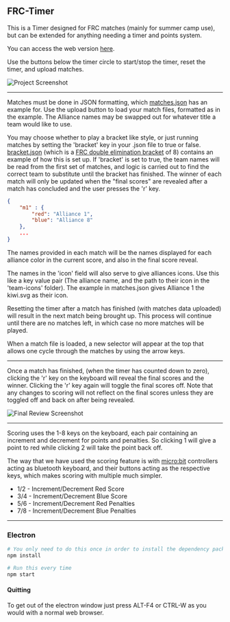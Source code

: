 ## FRC-Timer

This is a Timer designed for FRC matches (mainly for summer camp use), but can be extended for anything needing a timer and points system.

You can access the web version [here](https://netlockj.github.io/frc-timer/).

Use the buttons below the timer circle to start/stop the timer, reset the timer, and upload matches.

![Project Screenshot](./images/example.png)

---

Matches must be done in JSON formatting, which [matches.json](./matches.json) has an example for. Use the upload button to load your match files, formatted as in the example. The Alliance names may be swapped out for whatever title a team would like to use.

You may choose whether to play a bracket like style, or just running matches by setting the 'bracket' key in your .json file to true or false. [bracket.json](./bracket.json) (which is a [FRC double elimination bracket](https://www.chiefdelphi.com/uploads/default/original/3X/3/e/3e12925af959d0bb1ff88d7756bc47153a7198cf.png) of 8) contains an example of how this is set up. If 'bracket' is set to true, the team names will be read from the first set of matches, and logic is carried out to find the correct team to substitute until the bracket has finished. The winner of each match will only be updated when the "final scores" are revealed after a match has concluded and the user presses the 'r' key.

```json
{
    "m1" : {
        "red": "Alliance 1",
        "blue": "Alliance 8"
    },
    ...
}
```

The names provided in each match will be the names displayed for each alliance color in the current score, and also in the final score reveal.

The names in the 'icon' field will also serve to give alliances icons. Use this like a key value pair (The alliance name, and the path to their icon in the 'team-icons' folder). The example in matches.json gives Alliance 1 the kiwi.svg as their icon.

Resetting the timer after a match has finished (with matches data uploaded) will result in the next match being brought up. This process will continue until there are no matches left, in which case no more matches will be played.

When a match file is loaded, a new selector will appear at the top that allows one cycle through the matches by using the arrow keys.

---

Once a match has finished, (when the timer has counted down to zero), clicking the 'r' key on the keyboard will reveal the final scores and the winner. Clicking the 'r' key again will toggle the final scores off. Note that any changes to scoring will not reflect on the final scores unless they are toggled off and back on after being revealed.

![Final Review Screenshot](./images/final-reveal.png)

---

Scoring uses the 1-8 keys on the keyboard, each pair containing an increment and decrement for points and penalties. So clicking 1 will give a point to red while clicking 2 will take the point back off.

The way that we have used the scoring feature is with [micro:bit](https://microbit.org/) controllers acting as bluetooth keyboard, and their buttons acting as the respective keys, which makes scoring with multiple much simpler.

- 1/2 - Increment/Decrement Red Score
- 3/4 - Increment/Decrement Blue Score
- 5/6 - Increment/Decrement Red Penalties
- 7/8 - Increment/Decrement Blue Penalties

---

### Electron

```bash
# You only need to do this once in order to install the dependency packages
npm install

# Run this every time
npm start
```

#### Quitting

To get out of the electron window just press ALT-F4 or CTRL-W as you would with a normal web browser.

